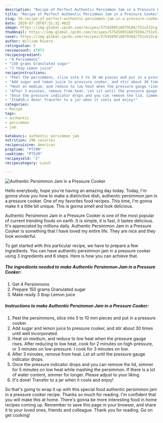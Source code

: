 ```yaml
---
description: "Recipe of Perfect Authentic Persimmon Jam in a Pressure Cooker"
title: "Recipe of Perfect Authentic Persimmon Jam in a Pressure Cooker"
slug: 56-recipe-of-perfect-authentic-persimmon-jam-in-a-pressure-cooker
date: 2020-07-28T07:51:32.483Z
image: https://img-global.cpcdn.com/recipes/5754509516079104/751x532cq70/authentic-persimmon-jam-in-a-pressure-cooker-recipe-main-photo.jpg
thumbnail: https://img-global.cpcdn.com/recipes/5754509516079104/751x532cq70/authentic-persimmon-jam-in-a-pressure-cooker-recipe-main-photo.jpg
cover: https://img-global.cpcdn.com/recipes/5754509516079104/751x532cq70/authentic-persimmon-jam-in-a-pressure-cooker-recipe-main-photo.jpg
author: William Rivera
ratingvalue: 5
reviewcount: 47973
recipeingredient:
- "4 Persimmons"
- "150 grams Granulated sugar"
- "3 tbsp Lemon juice"
recipeinstructions:
- "Peel the persimmons, slice into 5 to 10 mm pieces and put in a pressure cooker."
- "Add sugar and lemon juice to pressure cooker, and stir about 30 times until well incorporated."
- "Heat on medium, and reduce to low heat when the pressure gauge rises. After reducing to low heat, cook for 2 minutes on high-pressure, or 3 minutes on low-pressure. I cook for 3 minutes on low."
- "After 3 minutes, remove from heat. Let sit until the pressure gauge indicator drops."
- "Once the pressure indicator drops and you can remove the lid, simmer for 5 minutes on low heat while mashing the persimmon. If there is a lot of water content, simmer for longer. Please adjust to your liking."
- "It&#39;s done! Transfer to a jar when it cools and enjoy!"
categories:
- Recipe
tags:
- authentic
- persimmon
- jam

katakunci: authentic persimmon jam 
nutrition: 298 calories
recipecuisine: American
preptime: "PT29M"
cooktime: "PT52M"
recipeyield: "2"
recipecategory: Lunch

---
```



![Authentic Persimmon Jam in a Pressure Cooker](https://img-global.cpcdn.com/recipes/5754509516079104/751x532cq70/authentic-persimmon-jam-in-a-pressure-cooker-recipe-main-photo.jpg)

Hello everybody, hope you're having an amazing day today. Today, I'm gonna show you how to make a distinctive dish, authentic persimmon jam in a pressure cooker. One of my favorites food recipes. This time, I'm gonna make it a little bit unique. This is gonna smell and look delicious.

Authentic Persimmon Jam in a Pressure Cooker is one of the most popular of current trending foods on earth. It is simple, it is fast, it tastes delicious. It's appreciated by millions daily. Authentic Persimmon Jam in a Pressure Cooker is something that I have loved my entire life. They are nice and they look wonderful.




To get started with this particular recipe, we have to prepare a few ingredients. You can have authentic persimmon jam in a pressure cooker using 3 ingredients and 6 steps. Here is how you can achieve that.

<!--inarticleads1-->

##### The ingredients needed to make Authentic Persimmon Jam in a Pressure Cooker:

1. Get 4 Persimmons
1. Prepare 150 grams Granulated sugar
1. Make ready 3 tbsp Lemon juice




<!--inarticleads2-->

##### Instructions to make Authentic Persimmon Jam in a Pressure Cooker:

1. Peel the persimmons, slice into 5 to 10 mm pieces and put in a pressure cooker.
1. Add sugar and lemon juice to pressure cooker, and stir about 30 times until well incorporated.
1. Heat on medium, and reduce to low heat when the pressure gauge rises. After reducing to low heat, cook for 2 minutes on high-pressure, or 3 minutes on low-pressure. I cook for 3 minutes on low.
1. After 3 minutes, remove from heat. Let sit until the pressure gauge indicator drops.
1. Once the pressure indicator drops and you can remove the lid, simmer for 5 minutes on low heat while mashing the persimmon. If there is a lot of water content, simmer for longer. Please adjust to your liking.
1. It&#39;s done! Transfer to a jar when it cools and enjoy!




So that's going to wrap it up with this special food authentic persimmon jam in a pressure cooker recipe. Thanks so much for reading. I'm confident that you will make this at home. There's gonna be more interesting food in home recipes coming up. Remember to save this page in your browser, and share it to your loved ones, friends and colleague. Thank you for reading. Go on get cooking!
